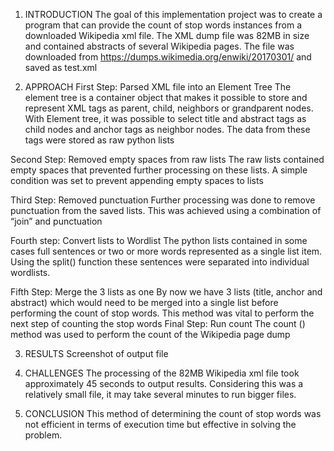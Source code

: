 
1.	INTRODUCTION
The goal of this implementation project was to create a program that can provide the count of stop words instances from a downloaded Wikipedia xml file. The XML dump file was 82MB in size and contained abstracts of several Wikipedia pages. The file was downloaded from https://dumps.wikimedia.org/enwiki/20170301/ and saved as test.xml

2.	APPROACH
First Step: Parsed XML file into an Element Tree
The element tree is a container object that makes it possible to store and represent XML tags as parent, child, neighbors or grandparent nodes.
With Element tree, it was possible to select title and abstract tags as child nodes and anchor tags as neighbor nodes. The data from these tags were stored as raw python lists

Second Step: Removed empty spaces from raw lists
The raw lists contained empty spaces that prevented further processing on these lists. A simple condition was set to prevent appending empty spaces to lists 

Third Step: Removed punctuation
Further processing was done to remove punctuation from the saved lists. This was achieved using a combination of “join” and punctuation  

Fourth step: Convert lists to Wordlist
The python lists contained in some cases full sentences or two or more words represented as a single list item. Using the split() function these sentences were separated into individual wordlists. 

Fifth Step: Merge the 3 lists as one
By now we have 3 lists (title, anchor and abstract) which would need to be merged into a single list before performing the count of stop words. This method was vital to perform the next step of counting the stop words
Final Step: Run count
The count () method was used to perform the count of the Wikipedia page dump

3.	RESULTS
Screenshot of output file

4.	CHALLENGES
The processing of the 82MB Wikipedia xml file took approximately 45 seconds to output results. Considering this was a relatively small file, it may take several minutes to run bigger files.  

5.	CONCLUSION
This method of determining the count of stop words was not efficient in terms of execution time but effective in solving the problem. 
